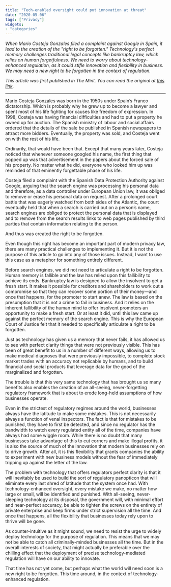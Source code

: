 ```yaml
---
title: "Tech-enabled oversight could put innovation at threat"
date: "2020-05-06"
tags: ["Privacy"]
widgets: 
- "categories"
---
```


*When Mario Costeja Gonzales filed a complaint against Google in Spain, it lead to the creation of the "right to be forgotten." Technology's perfect memory challenges traditional legal concepts like bankruptcy law, which relies on human forgetfulness. We need to worry about technology-enhanced regulation, as it could stifle innovation and flexibility in business. We may need a new right to be forgotten in the context of regulation.*
<!--more-->
*This article was first published in The Mint. You can read the original at [this link](https://www.livemint.com/opinion/columns/opinion-tech-enabled-oversight-could-put-innovation-at-threat-11588699122568.html).*

---

Mario Costeja Gonzales was born in the 1950s under Spain’s Franco dictatorship. Which is probably why he grew up to become a lawyer and spent most of his life fighting for causes like freedom of expression. In 1998, Costeja was having financial difficulties and had to put a property he owned up for auction. The Spanish ministry of labour and social affairs ordered that the details of the sale be published in Spanish newspapers to attract more bidders. Eventually, the property was sold, and Costeja went on with the rest of his life.

Ordinarily, that would have been that. Except that many years later, Costeja noticed that whenever someone googled his name, the first thing that popped up was that advertisement in the papers about the forced sale of his property. No matter what he did, everyone who looked him up was reminded of that eminently forgettable phase of his life.

Costeja filed a complaint with the Spanish Data Protection Authority against Google, arguing that the search engine was processing his personal data and therefore, as a data controller under European Union law, it was obliged to remove or erase his personal data on request. After a prolonged court battle that was eagerly watched from both sides of the Atlantic, the court eventually held that when a search is carried out on a person’s name, search engines are obliged to protect the personal data that is displayed and to remove from the search results links to web pages published by third parties that contain information relating to the person.

And thus was created the right to be forgotten.

Even though this right has become an important part of modern privacy law, there are many practical challenges to implementing it. But it is not the purpose of this article to go into any of those issues. Instead, I want to use this case as a metaphor for something entirely different.

Before search engines, we did not need to articulate a right to be forgotten. Human memory is fallible and the law has relied upon this fallibility to achieve its ends. Bankruptcy law is designed to allow the insolvent to get a fresh start. It makes it possible for creditors and shareholders to work out a compromise so that they can recover some portion of their money—and once that happens, for the promoter to start anew. The law is based on the presumption that it is not a crime to fail in business. And it relies on the inherent fallibility of the human mind to offer insolvent promoters an opportunity to make a fresh start. Or at least it did, until this law came up against the perfect memory of the search engine. This is why the European Court of Justice felt that it needed to specifically articulate a right to be forgotten.

Just as technology has given us a memory that never fails, it has allowed us to see with perfect clarity things that were not previously visible. This has been of great benefit to us in a number of different ways, allowing us to make medical diagnoses that were previously impossible, to complete stock market trades with an accuracy not replicable by humans, and to build financial and social products that leverage data for the good of the marginalized and forgotten.

The trouble is that this very same technology that has brought us so many benefits also enables the creation of an all-seeing, never-forgetting regulatory framework that is about to erode long-held assumptions of how businesses operate.

Even in the strictest of regulatory regimes around the world, businesses always have the latitude to make some mistakes. This is not necessarily always a function of venal inspectors. The fact is that for mistakes to be punished, they have to first be detected, and since no regulator has the bandwidth to watch every regulated entity all of the time, companies have always had some wiggle room. While there is no doubt that many businesses take advantage of this to cut corners and make illegal profits, it is also the source of much of the innovation that modern businesses rely on to drive growth. After all, it is this flexibility that grants companies the ability to experiment with new business models without the fear of immediately tripping up against the letter of the law.

The problem with technology that offers regulators perfect clarity is that it will inevitably be used to build the sort of regulatory panopticon that will eliminate every last shred of latitude that the system once had. With technology-enhanced oversight, every mistake we make, no matter how large or small, will be identified and punished. With all-seeing, never-sleeping technology at its disposal, the government will, with minimal effort and near-perfect accuracy, be able to tighten the screws on the entirety of private enterprise and keep firms under strict supervision all the time. And once that happens, all the flexibility that businesses today rely upon to thrive will be gone.

As counter-intuitive as it might sound, we need to resist the urge to widely deploy technology for the purpose of regulation. This means that we may not be able to catch all criminally-minded businesses all the time. But in the overall interests of society, that might actually be preferable over the chilling effect that the deployment of precise technology-mediated regulation will have on our ability to innovate.

That time has not yet come, but perhaps what the world will need soon is a new right to be forgotten. This time around, in the context of technology-enhanced regulation.

